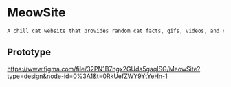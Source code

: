 # MeowSite
``` c
A chill cat website that provides random cat facts, gifs, videos, and catbreed informations.
```

## Prototype
https://www.figma.com/file/32PN1B7hgx2GUda5gaqISG/MeowSite?type=design&node-id=0%3A1&t=0RkUefZWY9YtYeHn-1
